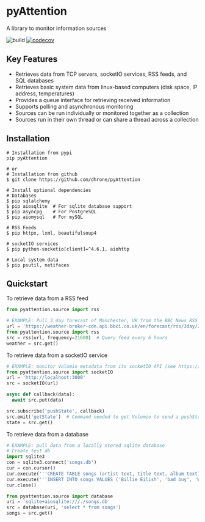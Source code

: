# pyAttention
A library to monitor information sources

![build](https://github.com/dhrone/pyattention/actions/workflows/test.yml/badge.svg) [![codecov](https://codecov.io/gh/dhrone/pyAttention/branch/master/graph/badge.svg?token=ZCAT8XRG4W)](https://codecov.io/gh/dhrone/pyAttention)

## Key Features

* Retrieves data from TCP servers, socketIO services, RSS feeds, and SQL databases
* Retrieves basic system data from linux-based computers (disk space, IP address, temperatures)
* Provides a queue interface for retrieving received information
* Supports polling and asynchronous monitoring
* Sources can be run individually or monitored together as a collection
* Sources run in their own thread or can share a thread across a collection

## Installation

```shell
# Installation from pypi
pip pyAttention

# or
# Installation from github
$ git clone https://github.com/dhrone/pyAttention

# Install optional dependencies
# Databases
$ pip sqlalchemy
$ pip aiosqlite  # For sqlite database support
$ pip asyncpg    # For PostgreSQL
$ pip aiomysql   # For mySQL

# RSS Feeds
$ pip httpx, lxml, beautifulsoup4

# socketIO services
$ pip python-socketio[client]=^4.6.1, aiohttp

# Local system data
$ pip psutil, netifaces
```

## Quickstart

To retrieve data from a RSS feed

```python
from pyattention.source import rss

# EXAMPLE: Pull 3 day forecast of Manchester, UK from the BBC News RSS feed
url = 'https://weather-broker-cdn.api.bbci.co.uk/en/forecast/rss/3day/2643123'
from pyattention.source import rss
src = rss(url, frequency=21600)  # Query feed every 6 hours
weather = src.get()
```

To retrieve data from a socketIO service

```python
# EXAMPLE: monitor Volumio metadata from its socketIO API (see https://volumio.org)  
from pyattention.source import socketIO
url = 'http://localhost:3000'
src = socketIO(url)

async def callback(data):
  await src.put(data)

src.subscribe('pushState', callback)
src.emit('getState')  # Command needed to get Volumio to send a pushState message
state = src.get()
```

To retrieve data from a database

```python
# EXAMPLE: pull data from a locally stored sqlite database
# Create test db
import sqlite3
con = sqlite3.connect('songs.db')
cur = con.cursor()
cur.execute('''CREATE TABLE songs (artist text, title text, album text)''')
cur.execute('''INSERT INTO songs VALUES ('Billie Eilish', 'bad buy', 'When We All Fall Asleep, Where Do We Go?')''')
cur.close()

from pyattention.source import database
uri = 'sqlite+aiosqlite:///./songs.db'
src = database(uri, 'select * from songs')
songs = src.get()
```
